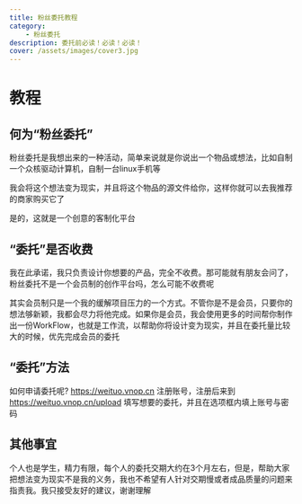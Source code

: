 ```yaml
---
title: 粉丝委托教程
category:
    - 粉丝委托
description: 委托前必读！必读！必读！
cover: /assets/images/cover3.jpg
---
```

# 教程
## 何为“粉丝委托”
粉丝委托是我想出来的一种活动，简单来说就是你说出一个物品或想法，比如自制一个众核驱动计算机，自制一台linux手机等

我会将这个想法变为现实，并且将这个物品的源文件给你，这样你就可以去我推荐的商家购买它了

是的，这就是一个创意的客制化平台
## “委托”是否收费
我在此承诺，我只负责设计你想要的产品，完全不收费。那可能就有朋友会问了，粉丝委托不是一个会员制的创作平台吗，怎么可能不收费呢

其实会员制只是一个我的缓解项目压力的一个方式。不管你是不是会员，只要你的想法够新颖，我都会尽力将他完成。如果你是会员，我会使用更多的时间帮你制作出一份WorkFlow，也就是工作流，以帮助你将设计变为现实，并且在委托量比较大的时候，优先完成会员的委托
## “委托”方法
如何申请委托呢?
https://weituo.vnop.cn 注册账号，注册后来到 https://weituo.vnop.cn/upload 填写想要的委托，并且在选项框内填上账号与密码
## 其他事宜
个人也是学生，精力有限，每个人的委托交期大约在3个月左右，但是，帮助大家把想法变为现实不是我的义务，我也不希望有人针对交期慢或者成品质量的问题来指责我。我只接受友好的建议，谢谢理解